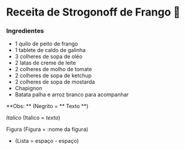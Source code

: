 # Receita de Strogonoff de Frango :chicken: 

### Ingredientes

- 1 quilo de peito de frango
- 1 tablete de caldo de galinha
- 3 colheres de sopa de oléo
-  2 latas de creme de leite
- 2 colheres de molho de tomate
- 2 colheres de sopa de ketchup
-  2 colheres de sopa de mostarda
- Chapignon
- Batata palha e arroz branco para acompanhar



**Obs:  ** (Negrito = ** Texto **)

_Italico_ (Italico = _texto_)

Figura (Figura = :nome da figura)

- (Lista = espaço - espaço)







  